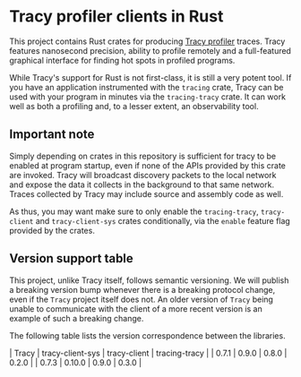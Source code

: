 # Tracy profiler clients in Rust

This project contains Rust crates for producing [Tracy profiler](https://github.com/wolfpld/tracy)
traces. Tracy features nanosecond precision, ability to profile remotely and a full-featured
graphical interface for finding hot spots in profiled programs.

While Tracy's support for Rust is not first-class, it is still a very potent tool. If you have an
application instrumented with the `tracing` crate, Tracy can be used with your program in minutes
via the `tracing-tracy` crate. It can work well as both a profiling and, to a lesser extent,
an observability tool.

## Important note

Simply depending on crates in this repository is sufficient for tracy to be enabled at program
startup, even if none of the APIs provided by this crate are invoked. Tracy will broadcast
discovery packets to the local network and expose the data it collects in the background to that
same network. Traces collected by Tracy may include source and assembly code as well.

As thus, you may want make sure to only enable the `tracing-tracy`, `tracy-client` and
`tracy-client-sys` crates conditionally, via the `enable` feature flag provided by the crates.

## Version support table

This project, unlike Tracy itself, follows semantic versioning. We will publish a breaking version
bump whenever there is a breaking protocol change, even if the `Tracy` project itself does not. An
older version of `Tracy` being unable to communicate with the client of a more recent version is an
example of such a breaking change.

The following table lists the version correspondence between the libraries.

| Tracy | tracy-client-sys | tracy-client | tracing-tracy |
| 0.7.1 | 0.9.0 | 0.8.0 | 0.2.0 |
| 0.7.3 | 0.10.0 | 0.9.0 | 0.3.0 |
